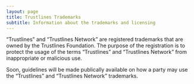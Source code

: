 ```yaml
---
layout: page
title: Trustlines Trademarks
subtitle: Information about the trademarks and licensing
---
```


“Trustlines” and “Trustlines Network” are registered trademarks that are owned by the Trustlines Foundation. The purpose of the registration is to protect the usage of the terms “Trustlines” and “Trustlines Network” from inappropriate or malicious use.

Soon, guidelines will be made publically available on how a party may use the “Trustlines” and “Trustlines Network” trademarks.
